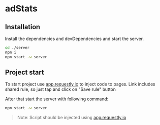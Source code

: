 # adStats


## Installation

Install the dependencies and devDependencies and start the server.

```sh
cd ./server
npm i
npm start -w server
```


## Project start

To start project use [app.requestly.io](https://app.requestly.io/rules/#sharedList/1664137681251-Danil-shared-list-9-25-2022) to inject code to pages. Link includes shared rule, so just tap and click on "Save rule" button

After that start the server with following command:

```sh
npm start -w server
```
> Note: Script should be injected using [app.requestly.io](https://app.requestly.io/rules/#sharedList/1664137681251-Danil-shared-list-9-25-2022)

